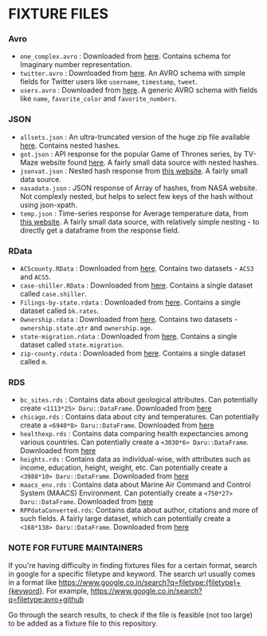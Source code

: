 # FIXTURE FILES

### Avro

- `one_complex.avro` : Downloaded from [here](https://github.com/GoogleCloudPlatform/google-cloud-dotnet/blob/master/apis/Google.Cloud.BigQuery.V2/Google.Cloud.BigQuery.V2.IntegrationTests/one_complex.avro). Contains schema for Imaginary number representation.
- `twitter.avro` : Downloaded from [here](https://github.com/miguno/avro-hadoop-starter/blob/master/src/test/resources/avro/twitter.avro). An AVRO schema with simple fields for Twitter users like `username`, `timestamp`, `tweet`.
- `users.avro` : Downloaded from [here](https://github.com/apache/spark/blob/master/examples/src/main/resources/users.avro). A generic AVRO schema with fields like `name`, `favorite_color` and `favorite_numbers`.

### JSON

- `allsets.json` : An ultra-truncated version of the huge zip file available [here](http://mtgjson.com/json/AllSets.json.zip). Contains nested hashes.
- `got.json` : API response for the popular Game of Thrones series, by TV-Maze website found [here](http://api.tvmaze.com/singlesearch/shows?q=game-of-thrones&embed=episodes). A fairly small data source with nested hashes.
- `jsonvat.json` : Nested hash response from [this website](http://jsonvat.com/). A fairly small data source.
- `nasadata.json` : JSON response of Array of hashes, from NASA website. Not complexly nested, but helps to select few keys of the hash without using json-xpath.
- `temp.json` : Time-series response for Average temperature data, from [this website](https://www.ncdc.noaa.gov/cag/time-series/us/110/00/tavg/ytd/12/1895-2016.json?base_prd=true&begbaseyear=1901&endbaseyear=2000). A fairly small data source, with relatively simple nesting - to directly get a dataframe from the response field.

### RData

- `ACScounty.RData` : Downloaded from [here](https://github.com/floswald/Rdata/blob/master/out/ACScounty.RData). Contains two datasets - `ACS3` and `ACS5`.
- `case-shiller.RData` : Downloaded from [here](https://github.com/floswald/Rdata/blob/master/out/case-shiller.RData). Contains a single dataset called `case.shiller`.
- `Filings-by-state.rdata` :  Downloaded from [here](https://github.com/floswald/Rdata/blob/master/out/Filings-by-state.RData). Contains a single dataset called `bk.rates`.
- `Ownership.rdata` : Downloaded from [here](https://github.com/floswald/Rdata/blob/master/out/Ownership.RData). Contains two datasets - `ownership.state.qtr` and `ownership.age`.
- `state-migration.rdata` :  Downloaded from [here](https://github.com/floswald/Rdata/blob/master/out/state-migration.RData). Contains a single dataset called `state.migration`.
- `zip-county.rdata` : Downloaded from [here](https://github.com/floswald/Rdata/blob/master/out/zip-county.RData). Contains a single dataset called `m`.

### RDS

- `bc_sites.rds` : Contains data about geological attributes. Can potentially create `<1113*25> Daru::DataFrame`. Downloaded from [here](https://github.com/eriqande/rep-res-course/blob/master/data/bc_sites.rds)
- `chicago.rds` : Contains data about city and temperatures. Can potentially create a `<6940*8> Daru::DataFrame`. Downloaded from [here](https://github.com/DataScienceSpecialization/courses/blob/master/03_GettingData/dplyr/chicago.rds)
- `healthexp.rds` : Contains data comparing health expectancies among various countries. Can potentially create a `<3030*6> Daru::DataFrame`. Downloaded from [here](https://github.com/jcheng5/googleCharts/blob/master/inst/examples/bubble/healthexp.Rds)
- `heights.rds` : Contains data as individual-wise, with attributes such as income, education, height, weight, etc. Can potentially create a `<3988*10> Daru::DataFrame`. Downloaded from [here](https://github.com/hadley/r4ds/blob/master/data/heights.RDS) 
- `maacs_env.rds` : Contains data about Marine Air Command and Control System (MAACS) Environment. Can potentially create a `<750*27> Daru::DataFrame`. Downloaded from [here](https://github.com/DataScienceSpecialization/courses/blob/master/04_ExploratoryAnalysis/PlottingLattice/maacs_env.rds) 
- `RPPdataConverted.rds`: Contains data about author, citations and more of such fields. A fairly large dataset, which can potentially create a `<168*138> Daru::DataFrame`. Downloaded from [here](https://github.com/CenterForOpenScience/rpp/blob/master/data_allformats/RPPdataConverted.rds)

### NOTE FOR FUTURE MAINTAINERS

If you're having difficulty in finding fixtures files for a certain format, search in google for a specific filetype and keyword. The search url usually comes in a format like https://www.google.co.in/search?q=filetype:{filetype}+{keyword}. For example, https://www.google.co.in/search?q=filetype:avro+github

Go through the search results, to check if the file is feasible (not too large) to be added as a fixture file to this repository. 